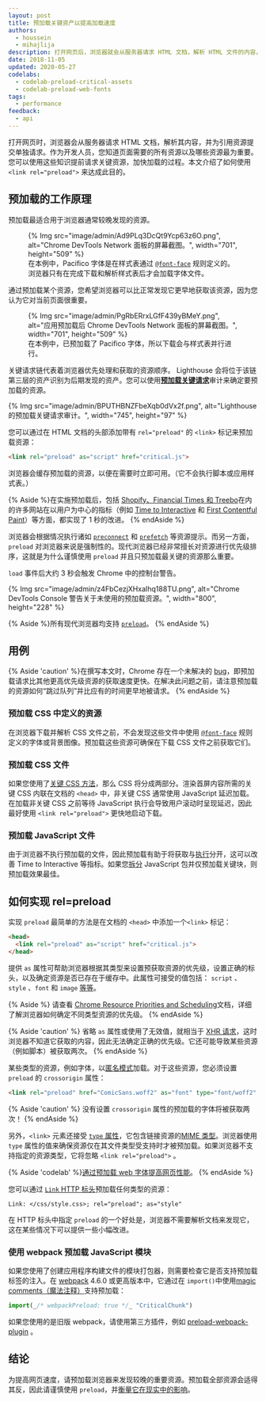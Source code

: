```yaml
---
layout: post
title: 预加载关键资产以提高加载速度
authors:
  - houssein
  - mihajlija
description: 打开网页后，浏览器就会从服务器请求 HTML 文档，解析 HTML 文件的内容，并为任何其他外部引用提交单独请求。关键请求链代表着浏览器优先处理和获取的资源顺序。
date: 2018-11-05
updated: 2020-05-27
codelabs:
  - codelab-preload-critical-assets
  - codelab-preload-web-fonts
tags:
  - performance
feedback:
  - api
---
```


打开网页时，浏览器会从服务器请求 HTML 文档，解析其内容，并为引用资源提交单独请求。作为开发人员，您知道页面需要的所有资源以及哪些资源最为重要。您可以使用这些知识提前请求关键资源，加快加载的过程。本文介绍了如何使用 `<link rel="preload">` 来达成此目的。

## 预加载的工作原理

预加载最适合用于浏览器通常较晚发现的资源。

<figure>{% Img src="image/admin/Ad9PLq3DcQt9Ycp63z6O.png", alt="Chrome DevTools Network 面板的屏幕截图。", width="701", height="509" %}<figcaption>在本例中，Pacifico 字体是在样式表通过 <a href="/reduce-webfont-size/#defining-a-font-family-with-@font-face)"><code>@font-face</code></a> 规则定义的。浏览器只有在完成下载和解析样式表后才会加载字体文件。</figcaption></figure>

通过预加载某个资源，您希望浏览器可以比正常发现它更早地获取该资源，因为您认为它对当前页面很重要。

<figure>{% Img src="image/admin/PgRbERrxLGfF439yBMeY.png", alt="应用预加载后 Chrome DevTools Network 面板的屏幕截图。", width="701", height="509" %}<figcaption>在本例中，已预加载了 Pacifico 字体，所以下载会与样式表并行进行。</figcaption></figure>

关键请求链代表着浏览器优先处理和获取的资源顺序。 Lighthouse 会将位于该链第三层的资产识别为后期发现的资产。您可以使用[**预加载关键请求**](/uses-rel-preload)审计来确定要预加载的资源。

{% Img src="image/admin/BPUTHBNZFbeXqb0dVx2f.png", alt="Lighthouse 的预加载关键请求审计。", width="745", height="97" %}

您可以通过在 HTML 文档的头部添加带有 `rel="preload"` 的 `<link>` 标记来预加载资源：

```html
<link rel="preload" as="script" href="critical.js">
```

浏览器会缓存预加载的资源，以便在需要时立即可用。（它不会执行脚本或应用样式表。）

{% Aside %}在实施预加载后，包括 [Shopify、Financial Times 和 Treebo](/interactive)在内的许多网站在以用户为中心的指标（例如 [Time to Interactive](/first-contentful-paint) 和 [First Contentful Paint](https://medium.com/reloading/preload-prefetch-and-priorities-in-chrome-776165961bbf)）等方面，都实现了 1 秒的改进。 {% endAside %}

浏览器会根据情况执行诸如 [`preconnect`](/preconnect-and-dns-prefetch) 和 [`prefetch`](/link-prefetch) 等资源提示。而另一方面，`preload` 对浏览器来说是强制性的。现代浏览器已经非常擅长对资源进行优先级排序，这就是为什么谨慎使用 `preload` 并且只预加载最关键的资源那么重要。

`load` 事件后大约 3 秒会触发 Chrome 中的控制台警告。

{% Img src="image/admin/z4FbCezjXHxaIhq188TU.png", alt="Chrome DevTools Console 警告关于未使用的预加载资源。", width="800", height="228" %}

{% Aside %}所有现代浏览器均支持 [`preload`](https://developer.mozilla.org/docs/Web/HTML/Preloading_content#Browser_compatibility)。 {% endAside %}

## 用例

{% Aside 'caution' %}在撰写本文时，Chrome 存在一个未解决的 [bug](https://bugs.chromium.org/p/chromium/issues/detail?id=788757)，即预加载请求比其他更高优先级资源的获取速度更快。在解决此问题之前，请注意预加载的资源如何“跳过队列”并比应有的时间更早地被请求。 {% endAside %}

### 预加载 CSS 中定义的资源

在浏览器下载并解析 CSS 文件之前，不会发现这些文件中使用 [`@font-face`](/reduce-webfont-size/#defining-a-font-family-with-@font-face) 规则定义的字体或背景图像。预加载这些资源可确保在下载 CSS 文件之前获取它们。

### 预加载 CSS 文件

如果您使用了[关键 CSS 方法](/extract-critical-css)，那么 CSS 将分成两部分。渲染首屏内容所需的关键 CSS 内联在文档的 `<head>` 中，非关键 CSS 通常使用 JavaScript 延迟加载。在加载非关键 CSS 之前等待 JavaScript 执行会导致用户滚动时呈现延迟，因此最好使用 `<link rel="preload">` 更快地启动下载。

### 预加载 JavaScript 文件

由于浏览器不执行预加载的文件，因此预加载有助于将获取与[执行](/bootup-time)分开，这可以改善 Time to Interactive 等指标。如果您[拆分](/reduce-javascript-payloads-with-code-splitting) JavaScript 包并仅预加载关键块，则预加载效果最佳。

## 如何实现 rel=preload

实现 `preload` 最简单的方法是在文档的 `<head>` 中添加一个`<link>` 标记：

```html
<head>
  <link rel="preload" as="script" href="critical.js">
</head>
```

提供 `as` 属性可帮助浏览器根据其类型来设置预获取资源的优先级，设置正确的标头，以及确定资源是否已存在于缓存中。此属性可接受的值包括： `script` 、`style` 、`font` 和  `image` [等等](https://developer.mozilla.org/docs/Web/HTML/Element/link#Attributes)。

{% Aside %} 请查看 [Chrome Resource Priorities and Scheduling](https://docs.google.com/document/d/1bCDuq9H1ih9iNjgzyAL0gpwNFiEP4TZS-YLRp_RuMlc/edit)文档，详细了解浏览器如何确定不同类型资源的优先级。 {% endAside %}

{% Aside 'caution' %} 省略 `as` 属性或使用了无效值，就相当于 [XHR 请求](https://developer.mozilla.org/docs/Web/API/XMLHttpRequest)，这时浏览器不知道它获取的内容，因此无法确定正确的优先级。它还可能导致某些资源（例如脚本）被获取两次。 {% endAside %}

某些类型的资源，例如字体，以[匿名模式](https://www.w3.org/TR/css-fonts-3/#font-fetching-requirements)加载。对于这些资源，您必须设置 `preload` 的 `crossorigin` 属性：

```html
<link rel="preload" href="ComicSans.woff2" as="font" type="font/woff2" crossorigin>
```

{% Aside 'caution' %} 没有设置 `crossorigin` 属性的预加载的字体将被获取两次！ {% endAside %}

另外，`<link>` 元素还接受 [`type` 属性](https://developer.mozilla.org/docs/Web/HTML/Element/link#attr-type)，它包含链接资源的[MIME 类型](https://developer.mozilla.org/docs/Web/HTTP/Basics_of_HTTP/MIME_types)。浏览器使用 `type` 属性的值来确保资源仅在其文件类型受支持时才被预加载。如果浏览器不支持指定的资源类型，它将忽略 `<link rel="preload">` 。

{% Aside 'codelab' %}[通过预加载 web 字体提高网页性能](/codelab-preload-web-fonts)。 {% endAside %}

您可以通过 [`Link` HTTP 标头](https://developer.mozilla.org/docs/Web/HTTP/Headers/Link)预加载任何类型的资源：

`Link: </css/style.css>; rel="preload"; as="style"`

在 HTTP 标头中指定 `preload` 的一个好处是，浏览器不需要解析文档来发现它，这在某些情况下可以提供一些小幅改进。

### 使用 webpack 预加载 JavaScript 模块

如果您使用了创建应用程序构建文件的模块打包器，则需要检查它是否支持预加载标签的注入。在 [webpack](https://webpack.js.org/) 4.6.0 或更高版本中，它通过在 `import()`中使用[magic comments（魔法注释）](https://webpack.js.org/api/module-methods/#magic-comments)支持预加载：

```js
import(_/* webpackPreload: true */_ "CriticalChunk")
```

如果您使用的是旧版 webpack，请使用第三方插件，例如 [preload-webpack-plugin](https://github.com/GoogleChromeLabs/preload-webpack-plugin) 。

## 结论

为提高网页速度，请预加载浏览器来发现较晚的重要资源。预加载全部资源会适得其反，因此请谨慎使用 `preload`，并[衡量它在现实中的影响](/fast#measure-performance-in-the-field)。
